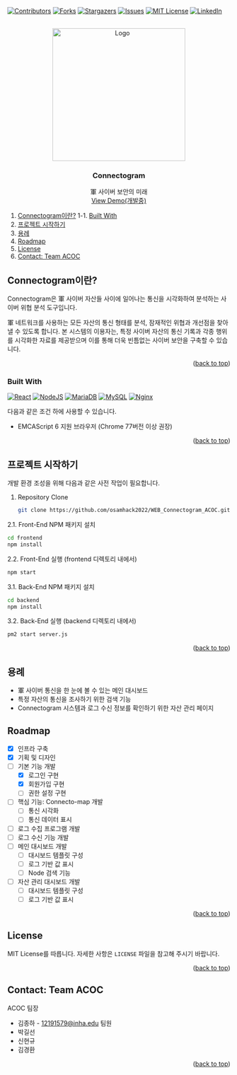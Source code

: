 <a name="readme-top"></a>

[![Contributors][contributors-shield]][contributors-url]
[![Forks][forks-shield]][forks-url]
[![Stargazers][stars-shield]][stars-url]
[![Issues][issues-shield]][issues-url]
[![MIT License][license-shield]][license-url]
[![LinkedIn][linkedin-shield]][linkedin-url]

<!-- PROJECT LOGO -->
<br />
<div align="center">
  <a href="https://github.com/osamhack2022/WEB_Connectogram_ACOC">
    <img src="https://godbell.kr/content/images/2022/10/logo.JPG" alt="Logo" width="300" height="300">
  </a>

<h3 align="center">Connectogram</h3>

  <p align="center">
    軍 사이버 보안의 미래
    <br />
    <a href="#">View Demo(개발중)</a>
  </p>
</div>

<!-- TABLE OF CONTENTS -->
1. [Connectogram이란?](#connectogram이란?)
	1-1.  [Built With](#built-with)
3. [프로젝트 시작하기](#프로젝트-시작하기)
4. [용례](#용례)
5. [Roadmap](#roadmap)
6. [License](#license)
7. [Contact: Team ACOC](#contact--team-acoc)



<!-- ABOUT THE PROJECT -->
## Connectogram이란?

Connectogram은 軍 사이버 자산들 사이에 일어나는 통신을 시각화하여 분석하는 사이버 위협 분석 도구입니다. 

軍 네트워크를 사용하는 모든 자산의 통신 형태를 분석, 잠재적인 위협과 개선점을 찾아낼 수 있도록 합니다. 본 시스템의 이용자는, 특정 사이버 자산의 통신 기록과 각종 행위를 시각화한 자료를 제공받으며 이를 통해 더욱 빈틈없는 사이버 보안을 구축할 수 있습니다.

<p align="right">(<a href="#readme-top">back to top</a>)</p>



### Built With
 [![React][React.js]][React-url]
 [![NodeJS][Node.js]][Node-url]
 [![MariaDB][MariaDB]][MariaDB-url]
 [![MySQL][MySQL]][MySQL-url]
 [![Nginx][Nginx]][Nginx-url]
 
 다음과 같은 조건 하에 사용할 수 있습니다.
 - EMCAScript 6 지원 브라우저 (Chrome 77버전 이상 권장)

<p align="right">(<a href="#readme-top">back to top</a>)</p>



<!-- GETTING STARTED -->
## 프로젝트 시작하기

개발 환경 조성을 위해 다음과 같은 사전 작업이 필요합니다.
1. Repository Clone
   ```sh
   git clone https://github.com/osamhack2022/WEB_Connectogram_ACOC.git
   ```
2.1. Front-End NPM 패키지 설치
   ```sh
   cd frontend
   npm install
   ```
2.2. Front-End 실행 (frontend 디렉토리 내에서)
   ```sh
   npm start
   ```
3.1. Back-End NPM 패키지 설치
   ```sh
   cd backend
   npm install
   ```
3.2. Back-End 실행 (backend 디렉토리 내에서)
   ```sh
   pm2 start server.js
   ```

<p align="right">(<a href="#readme-top">back to top</a>)</p>

<!-- USAGE EXAMPLES -->
## 용례

- 軍 사이버 통신을 한 눈에 볼 수 있는 메인 대시보드
- 특정 자산의 통신을 조사하기 위한 검색 기능
- Connectogram 시스템과 로그 수신 정보를 확인하기 위한 자산 관리 페이지

<!-- ROADMAP -->
## Roadmap

- [x] 인프라 구축
- [x] 기획 및 디자인
- [ ] 기본 기능 개발
	- [x] 로그인 구현
	- [x] 회원가입 구현
	- [ ] 권한 설정 구현
- [ ] 핵심 기능: Connecto-map 개발
	- [ ] 통신 시각화
	- [ ] 통신 데이터 표시
- [ ] 로그 수집 프로그램 개발
- [ ] 로그 수신 기능 개발
- [ ] 메인 대시보드 개발
	- [ ] 대시보드 템플릿 구성
	- [ ] 로그 기반 값 표시
	- [ ] Node 검색 기능
- [ ] 자산 관리 대시보드 개발
	- [ ] 대시보드 템플릿 구성
	- [ ] 로그 기반 값 표시

<p align="right">(<a href="#readme-top">back to top</a>)</p>

<!-- LICENSE -->
## License

MIT License를 따릅니다. 자세한 사항은 `LICENSE` 파일을 참고해 주시기 바랍니다. 

<p align="right">(<a href="#readme-top">back to top</a>)</p>

<!-- CONTACT -->
## Contact: Team ACOC

ACOC 팀장 
- 김종하 - 12191579@inha.edu
팀원
- 박길선
- 신현규
- 김경환

<p align="right">(<a href="#readme-top">back to top</a>)</p>

<!-- MARKDOWN LINKS & IMAGES -->
<!-- https://www.markdownguide.org/basic-syntax/#reference-style-links -->
[contributors-shield]: https://img.shields.io/github/contributors/osamhack2022/WEB_Connectogram_ACOC.svg?style=for-the-badge
[contributors-url]: https://github.com/osamhack2022/WEB_Connectogram_ACOC/graphs/contributors
[forks-shield]: https://img.shields.io/github/forks/osamhack2022/WEB_Connectogram_ACOC.svg?style=for-the-badge
[forks-url]: https://github.com/osamhack2022/WEB_Connectogram_ACOC/network/members
[stars-shield]: https://img.shields.io/github/stars/osamhack2022/WEB_Connectogram_ACOC.svg?style=for-the-badge
[stars-url]: https://github.com/osamhack2022/WEB_Connectogram_ACOC/stargazers
[issues-shield]: https://img.shields.io/github/issues/osamhack2022/WEB_Connectogram_ACOC.svg?style=for-the-badge
[issues-url]: https://github.com/osamhack2022/WEB_Connectogram_ACOC/issues
[license-shield]: https://img.shields.io/github/license/osamhack2022/WEB_Connectogram_ACOC.svg?style=for-the-badge
[license-url]: https://github.com/osamhack2022/WEB_Connectogram_ACOC/blob/master/LICENSE.txt
[linkedin-shield]: https://img.shields.io/badge/-LinkedIn-black.svg?style=for-the-badge&logo=linkedin&colorB=555
[linkedin-url]: https://linkedin.com/in/linkedin_username
[product-screenshot]: images/screenshot.png

[React.js]: https://img.shields.io/badge/React-20232A?style=for-the-badge&logo=react&logoColor=61DAFB
[React-url]: https://reactjs.org/
[Node.js]: https://img.shields.io/badge/Node.js-20232A?style=for-the-badge&logo=Node.js
[Node-url]: https://nodejs.org/
[MariaDB]: https://img.shields.io/badge/MariaDB-20232A?style=for-the-badge&logo=MariaDB
[MariaDB-url]: https://mariadb.org/
[MySQL]: https://img.shields.io/badge/MySQL-20232A?style=for-the-badge&logo=MySQL
[MySQL-url]: https://www.mysql.com/
[Nginx]: https://img.shields.io/badge/Nginx-20232A?style=for-the-badge&logo=Nginx
[Nginx-url]: https://www.nginx.com/
